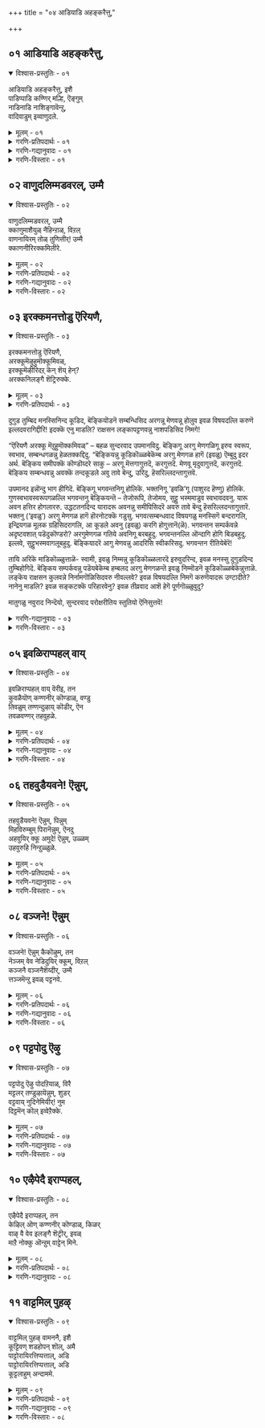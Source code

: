 +++
title = "०४ आडियाडि अहङ्करैत्तु,"

+++


## ०१ आडियाडि अहङ्करैत्तु,

<details open><summary>विश्वास-प्रस्तुतिः - ०१</summary>

आडियाडि अहङ्करैत्तु, इशै  
पाडिप्पाडि कण्णिर् मल्हि, ऎङ्गुम्  
नाडिनाडि नाशिङ्गावॆन्ऱु,  
वादिवाडुम् इव्वाणुदले.
</details>

<details><summary>मूलम् - ०१</summary>

आडियाडि अहङ्करैत्तु, इशै  
पाडिप्पाडि कण्णिर् मल्हि, ऎङ्गुम्  
नाडिनाडि नाशिङ्गावॆन्ऱु,  
वादिवाडुम् इव्वाणुदले.
</details>

<details><summary>गरणि-प्रतिपदार्थः - ०१</summary>

आडि आडि = कुणिदाडुत्ता कुणिदाडुत्ता, अहम् = मनस्सन्नु, करैत्तु = करगिसि, इशै = हाडन्नु, पाडिपाडि = हाडुत्ता हाडुत्ता, कण्णिर् मल् हि = कण्णुगळल्लि नीरु तुम्बिसिकॊण्डु, ऎङ्गुमा = ऎल्लॆल्लियू \(ऎल्ल कडॆगळल्लियू\) नाडि नाडि = हुडुकुत्ता हुडुकुत्ता, नरशिङ्गा ऎन्ऱु = नरसिंहा ऎन्दु, वाडिवाडुम् = सॊरगिबेसत्तु होगुत्तिद्दाळॆ, इवाळ् नुदले = ई तेजस्सि\(हॊळॆयुव\)मुखदवळु. 
</details>

<details><summary>गरणि-गद्यानुवादः - ०१</summary>

ई तेजस्सिन मुखदवळुकुणिदाडुत्ता कुणिदाडुता मनस्सन्नु करगिसिकॊळ्ळुत्ताळॆ. हाडन्नु हाडुत्ता हाडुत्ता कण्णुगळल्लि नीरु तुम्बुत्तदॆ. ’नरसिंहा’ ऎन्दु ऎल्लॆल्लियू हुडुकुत्ता हुडुकुत्ता सॊरगि होगुत्ताळॆ.
</details>

<details><summary>गरणि-विस्तारः - ०१</summary>

हिन्दिन तिरुवाय् मॊऴियल्लि “परमपुरुषनन्नु कूडिकॊळ्ळुवुदु ऎन्दिगो?” ऎम्ब भक्तन कॊरगिन्नु उद्गरिसलायितष्टॆ. ई तिरुवाय् मॊऴि अदे भावनॆयन्नु मुन्दुवरिसुत्तदॆ. 

भगवन्तनिगागि ऎष्टॆष्टु बगॆयागि कष्टपडबेकु? हेगॆ तनुमनगळन्नु सवॆसबेकु? अदर परिणामवादरू एनु? भगवन्तन दर्शनलभ्यवागुवुदे? अवनन्नु सेरुवुदादरू आदीते? ऎम्बुदु प्रश्नॆ. 

भक्तन इल्लि ’नायकि’ यागिद्दानॆ. आ भावदल्लिद्दुकॊण्डु तन्न प्रियतमनन्नु हुडुकुव परियन्नु, अवनिगागि परितपिसुव परियन्नु बेरॆयवर बायिन्द हेळिसलागुत्तिदॆ. \(ऎन्दरॆ, आ नायकिय तायियो, इरबेकु\), अवळ दुरवस्थॆयन्नु कण्डु मरुगुववरॊब्बरु विवरिसुत्तारॆ. अवरु नेरवागि भगवन्तनल्लिये अरिकॆ माडिकॊळ्ळुत्तारॆ. 

आ मातुगळिवु- स्वामी, नम्म हुडुगि \(ई नायकि\) वर्चस्सिनिन्द कूडिद मुखवुळ्ळवळु. निम्मन्नु ऒलिसिकॊळ्ळुवुदक्कागि इवळु हलवारु भावभङ्गिगळन्नु प्रदर्शिसुत्ता कुणिदाडुत्ताळॆ. निम्म ऒलुमॆ इवळिगॆ दॊरॆयलिल्लवो ऎम्बन्तॆ इवळ मनस्सु करगि होगिदॆ. निम्म गुणस्वभावगळन्नु कुरितु चित्ताकर्षकवागि हाडुत्ताळॆ. हाडुत्त हाडुत्त इवळ कण्णुगळल्लि नीरु तुम्बि तुळुकुत्तदॆ. निम्मन्नु काणबेकॆन्दु निम्म दिव्यनामगळन्नु हिडिदु कूगि करॆयुत्ताळॆ. निम्मन्नु सेरबेकॆन्दु, निम्मन्नु हुडुकुत्ता हुडुकुत्ता सॊरगि होगिद्दाळॆ. निमगागि तॊळलुव ई सुन्दर युवतियल्लि नीवु कृपॆतोरिरा? इवळन्नु निम्म बळिगॆ बरमाडिकॊळ्ळलारिरा? 

“’नरसिंहा’ ऎन्दु ऎल्लॆल्लियू हुडुकुत्ता” – ’नरसिंह’ ऎम्ब नाम भक्तनाद प्रह्लादनन्नु नॆनपिगॆ तरुत्तदॆ. अवन तन्दॆ हिरण्यकशिपु हरिद्वेषि. अवनु हरिभक्त. हीगॆ इवरिब्बरिगॆ तिक्काट. तन्न मगनु हिडिद “कॆट्ट” जाडन्नु बिडिसलेबेकॆन्दु हिरण्यकशिपु माडिद प्रयत्नगळू, चित्रहिंसॆगळू, क्रूरशिक्षॆगळु विफलगॊण्डवु. “हरि ऎल्लॆल्लू इद्दानॆ” ऎन्दु हेळुत्तिद्द प्रह्लादन मेलॆ हिरण्यकशिपुविगॆ तडॆयलारद कोपवुण्टागि, तन्न ऎदुरल्लिद्द उक्किन कम्बवन्नु कालिनिन्द ऒदॆदु “तोरिसु, निन्न हरि इल्लिरुवनेनो?” ऎन्दु गद्दरिसिदनु. भक्तपराधीननाद हरि आ उक्किन कम्बदल्ले उद्भविसि, नरसिंहनागि बन्दु हिरण्यकशिपुवन्नु कॊन्दु, भक्तप्रह्लादनन्नुद्धरिसिदनु. 

प्रह्लाद ’हरि’गागि हुडुकिकॊण्डु अलॆदाडलिल्ल. अदर अगत्यवू इरलिल्ल. हीगॆ हरिसर्वव्यापियादवनॆन्दु ई पाशुरद नायकिगॆ मनवरिकॆयागिद्दरू सह. स्वामियन्नु हुडुकिकॊण्डु अवळु अलॆदाडिदळन्तॆ. अलॆदुसॊरगिदळन्तॆ भगवन्तन मनस्सु करगबारदे?
</details>

## ०२ वाणुदलिम्मडवरल्, उम्मै

<details open><summary>विश्वास-प्रस्तुतिः - ०२</summary>

वाणुदलिम्मडवरल्, उम्मै  
क्काणुमाशैयुळ् नैहिन्ऱाळ्, विऱल्  
वाणनायिरम् तोळ् तुणित्तीर्\! उम्मै  
क्काणनीरिरक्कमिलीरे.
</details>

<details><summary>मूलम् - ०२</summary>

वाणुदलिम्मडवरल्, उम्मै  
क्काणुमाशैयुळ् नैहिन्ऱाळ्, विऱल्  
वाणनायिरम् तोळ् तुणित्तीर्\! उम्मै  
क्काणनीरिरक्कमिलीरे.
</details>

<details><summary>गरणि-प्रतिपदार्थः - ०२</summary>

वाळ् नुदल् = वर्चस्सिनिन्द कूडिद मुखवुळ्ळ, इ-मडवरल् =ई साध्वियु, उम्मै = निम्मन्नु, काणुम् = पडॆदुकॊळ्ळबेकॆम्ब, आशैयुळ् = आशॆयिन्द, नैहिन्ऱाळ् = \(कॊरगुत्ता\) कृशळागुत्तिद्दाळॆ, विऱल् = बलिष्ठनाद, वाणन् = बाणसुरन, आयिरम् तोळ् = ऒन्दु साविर तोळुगळन्नु, तुणित्तीर् = तुण्डरिसिदवरु नीवु, उम्मैक्काण = निम्मन्नु नोडिदरॆ, नीर् = नीवु, इरक्कम् इलीरे = करुणॆ इल्लदवरागिद्दीरल्ल\! 
</details>

<details><summary>गरणि-गद्यानुवादः - ०२</summary>

वर्चस्वियाद ई साध्वियु निम्मन्नु पडॆदुकॊळ्ळबेकॆम्ब आशॆयिन्द \(कॊरगुत्ता\) कृशळागुत्तिद्दाळॆ. बलिष्ठनाद बाणासुरन साविर तोळुगळन्नु तुण्डरिसिद समर्थरु नीवु\! निम्मन्नु नोडिदरॆ नीवु करुणॆ इल्लदवरागिद्दीरल्ल\! 
</details>

<details><summary>गरणि-विस्तारः - ०२</summary>

हिन्दिन पाशुरदल्लि, भगवन्तनल्लि अतीववाद आशॆयन्निट्टुकॊण्डु, अवनन्नु कण्डु कूडिकॊळ्ळबेकॆन्दु, अवन नामसङ्कीर्तन माडुत्ता अलॆदाडुत्ता सॊरगुव भक्तन \(तन्नन्नु ’नायकि’ ऎन्दु भाविसिकॊण्डु अलॆदाडुत्ता सॊरगुव भक्तन\) सङ्कटवन्नु कुरितु बहुशः अवन \(अवळ\) तायि, अवळ \(नायकिय\) प्रियतमनाद भगवन्तनल्लि अरिकॆमाडिकॊण्डळष्टॆ. आ ’तायि’य बगॆगॆ ऒन्दॆरडु मातन्नु इल्लि हेळबहुदेनो ऎनिसुत्तदॆ. 

भगवन्तनिगॆ नित्यानुपायिनियागि, अवन वक्षस्थलवासिनियागिरुव श्रीदेवियन्नु ’दयास्वरूपळु’ ऎन्नुत्तारॆ. आकॆय कृपॆगॆ ऒळगाद भक्तन तॊळलिकॆयन्नरितु, कनिकरगॊण्डु, आकॆ अवनन्नु अनुग्रहिसबेकॆन्दु तन्न पतियाद भगवन्तनल्लि अरिकॆ माडिकॊळ्ळुत्ताळॆ. मत्तु, स्वामियन्नु भक्तन कडॆगॆ ऒलिसिकॊळ्ळुत्ताळॆ. श्रीदेविय ई कॆलसवन्नु ’पुरुषकार’ ऎन्नलागुत्तदॆ. श्रीदेवियन्नु ’पुरुषकारळु’ ऎन्दु करॆयुवुदू ई कारणदिन्दले. सर्वलोक जननियाद श्रीदेविये भक्तन परवागि इल्लि पुरुषकारवन्नु माडुत्तिद्दाळॆयो ऎनिसुत्तदॆ. 

ई पाशुरदल्लियू आ मातातिये तन्न ’मगळ’ विषयवागि मातन्नु मुन्दुवरिसुत्तिद्दाळॆ-

तायि हेळुत्ताळॆ- स्वामी, परमसाध्वियाद ई सुन्दरयुवतिगॆ निम्मन्नु पडॆदुकॊळ्ळबेकॆम्ब महदाशॆ. निम्मन्नु ऒलिसिकॊळ्ळुवुदक्कागि, नानारीतियल्लि तॊळलुत्ता, दिनदिनक्कू कृशिसि होगुत्तिद्दाळॆ. निम्मन्नु गमनिसिदरॆ, नीवु कल्लुमनस्सिनवरु ऎन्दु तोरुत्तदॆ. हिन्दॆ महाबलिष्ठनॆम्ब बाणासुरन साविरतोळुगळन्नू तुण्डरिसि हाकिदिरल्ल\! निमगॆ करुणॆ ऎम्बुदु इल्लवे इल्लवॆन्दु तोरुत्तदॆयल्ल\! 

सर्वेश्वरनिगॆ दुष्टशिक्षण मत्तु शिष्टरक्षण ऎम्ब ऎरडु कॆलसगळु. तन्न आश्रितरन्नु रक्षिसुवुदु मत्तु अदक्कॆ अड्डियागुव, आ आश्रितरन्नु तॊन्दरॆपडिसुव, दुष्टरन्नु मट्टहाकुवुदु. इवु बाणासुरन वृत्तान्त इल्लि भगवन्तन दुष्टशिक्षणक्कॆ निदर्शनवायितु. आ सन्दर्भदल्लि दयॆ, कनिकरगळिगॆ ऎडॆयुण्टे? भक्तनन्नु उद्धरिसुवुदु कनिकरद कॆलस. इदक्कू तक्क निदर्शनबेडवे? ऎम्बुदु इल्लि ध्वनि इरबहुदे?
</details>

## ०३ इरक्कमनत्तोडु ऎरियणै,

<details open><summary>विश्वास-प्रस्तुतिः - ०३</summary>

इरक्कमनत्तोडु ऎरियणै,  
अरक्कूमॆऴुहुमॊक्कूमिवळ्,  
इरक्कूमॆऴीरिदऱ् कॆन् शॆय् हेन्?  
अरक्कनिलङ्गै शॆट्रिरुक्के.
</details>

<details><summary>मूलम् - ०३</summary>

इरक्कमनत्तोडु ऎरियणै,  
अरक्कूमॆऴुहुमॊक्कूमिवळ्,  
इरक्कूमॆऴीरिदऱ् कॆन् शॆय् हेन्?  
अरक्कनिलङ्गै शॆट्रिरुक्के.
</details>

<details><summary>गरणि-प्रतिपदार्थः - ०३</summary>

इरक्कम् मनत्तोडु = दुगुड तुम्बिद मनदिन्द, ऎरि = बॆङ्कियॊडनॆ, अणै = कूडिद \(सम्बन्धिसिद\), अरक्कूम् = अरगन्नू, मॆऴुहुम् = मेणवन्नू, ऒक्क = होलुव, इवळ् = इवळ विषयदल्लि, इरक्कूम् = करुणॆ, ऎऴीर् = इल्लावरागिद्दीरि\! इदऱ् कु = इदक्कॆ, ऎन् शॆय् हेन् = एनु माडलि? अरक्कन् = राक्षसन, इलङ्गै = लङ्कापट्टणवन्नु, शॆट्रिरुक्के = नाशपडिसिद निमगे. 

४. इलङ्गै = लङ्कॆयन्नु, शॆट्रवने = नाशपडिसिदवने, ऎन्नुम् = ऎन्नुत्ताळॆ, पिन्नुम् = आ बळिक, वलम् कॊळ् = बलिष्ठवाद, पुळ् = पक्षिय, उयर् त्ताय् = ध्वजवन्नुळ्ळवने, ऎन्नुम् = ऎन्नुत्ताळॆ. उळ्ळम् = अन्तरङ्गवु \(मनस्सु\), मलङ्ग = कदडिहोगलु, वॆव्वुयिर् क्कूम् = बिसियागि निट्टुसिरुबिडुत्ताळॆ, कण्णीर् = कण्णीरु, मिह = बहळ हॆच्चि, कलङ्गि = उक्कि बरलु, कैतॊऴुम् = कैमुगिदु, निन्ऱ = निन्तिरुव, इवळे = ई हॆण्णे.
</details>

दुगुड तुम्बिद मनस्सिनिन्द कूडिद, बॆङ्कियॊडनॆ सम्बन्धिसिद अरगन्नू मेणवन्नू होलुव इवळ विषयदल्लि करुणॆ इल्लदवरागिद्दीरि\! इदक्कॆ एनु माडलि? राक्षसन लङ्कापट्टणवन्नु नाशपडिसिद निमगे\! 

“ऎरियणै अरक्कू मॆऱुहुमॊक्कमिवळ्” – बहळ सुन्दरवाद उपमानविदु. बॆङ्किगू अरगु मेणगळिगू इरुव स्वरूप, स्वभाव, सम्बन्धगळन्नु हेळतक्कद्दिदु. “बॆङ्कियन्नु कूडिकॊळ्ळबेकॆम्ब अरगु मेणगळ हागॆ \(इवळु\) ऎम्बुदु इदर अर्थ. बॆङ्किय समीपक्कॆ कॊण्डॊय्दरे साकु – अरगू मॆत्तगागुत्तदॆ, करगुत्तदॆ. मेणवू मृदुवागुत्तदॆ, करगुत्तदॆ. बॆङ्किय सम्बन्धवन्नु अवक्कॆ तन्दकूडले अवु तावे बॆन्दु, उरिदु, हॆसरिल्लदन्तागुत्तवॆ. 

उपमानद इन्नॊन्दु भाग हीगिदॆ. बॆङ्किगू भगवन्तनिगू होलिकॆ. भक्तनिगू ’इवळि’गू \(पाशुरद हॆण्णु\) होलिकॆ. गुणस्वभावस्वरूपगळल्लि भगवन्तनु बॆङ्कियन्तॆ – तेजोरूपि, तेजोमय, सुट्टु भस्ममाडुव स्वभावदवनु. यारू अवन हत्तिर होगलाररु. उद्धटतनदिन्द यारादरू अवनन्नु समीपिसिदरॆ अवरु तावे बॆन्दु हॆसरिल्लदन्तागुत्तारॆ. भक्तनु \(’इवळु’\) अरगु मेणगळ हागॆ हॊरनोटक्कॆ गडुसु. भगवत्सम्बन्धवाद विषयगळु मनस्सिगॆ बन्दरागलि, इन्द्रियगळ मूलक ग्रहिसिदरागलि, आ कूडले अवनु \(इवळु\) करगि होगुत्तानॆ\(ळॆ\). भगवन्तन सम्पर्कवन्ने अदृष्टवशात् पडॆदुकॊण्डरो? अरगुमेणगळ गतिये अवनिगू बरबहुदु. भगवन्तनल्लि ऒन्दागि होगि बिडबहुदु. इल्लवे, सुट्टुभस्मवागलूबहुदु. बॆङ्कियादरॆ आगु मेणवन्नु आदरिसि स्वीकरिसदु. भगवन्तन रीतियेबेरॆ\! 

तायि अरिकॆ माडिकॊळ्ळुत्ताळॆ- स्वामी, इवळु निम्मन्नु कूडिकॊळ्ळलारदॆ इरुवुदरिन्द, इवळ मनस्सु दुगुडदिन्द तुम्बिहोगिदॆ. बॆङ्किय सम्पर्कवन्नु पडॆयबेकॆम्ब हम्बलद अरगु मेणगळन्तॆ इवळु निम्मॊडनॆ कूडिकॊळ्ळबेकॆन्नुत्ताळॆ. लङ्कॆय राक्षसन कुलवन्ने निर्नामगॊळिसिदवरु नीवल्लवे? इवळ विषयदल्लि निमगॆ करुणॆयादरू उण्टादीते? नानेनु माडलि? इवळ सङ्कटक्कॆ परिहारवेनु? इवळ तीव्रवाद आशॆ हेगॆ पूर्णगॊळ्ळुवुदु? 

मातुगळु नवुराद निन्दॆयो, सुन्दरवाद परोक्षरीतिय स्तुतियो ऎनिसुत्तवॆ\!

<details><summary>गरणि-गद्यानुवादः - ०३</summary>

ई हॆण्णु कैमुगिदुकॊण्डु निन्तिरुव हागॆये, ’लङ्कॆयन्नु नाशपडिसिदवने मत्तु बलिष्ठवाद पक्षिय ध्वजवन्नुळ्ळवने’ ऎन्नुत्ताळॆ. मनस्सु कदडि होगुवुदरिन्द बिसियागि निट्टुसिरुबिडुत्ताळॆ. बलु हॆच्चागि कण्णीरु उक्किबरुत्तिरलु कैमुगिदु निल्लुत्ताळॆ. 
</details>

<details><summary>गरणि-विस्तारः - ०३</summary>

“लङ्कॆयन्नु नाशपडिसिदवने” – भगवन्तन साटियिल्ला कनिकरद स्वभावक्कॆ इदु ऒन्दु निदर्शनवागिदॆ. लङ्कॆयन्नु श्रीरामनु नाशपडिसिद्देकॆ? असहायकळागि, ऒण्टियागिद्द सीतादेवियन्नु कपटदिन्द रावणनु अपहरिसि, लङ्कॆयल्लि सॆरॆयिट्टिद्दक्कागि अल्लवे? अधर्मियाद रावणनन्नु शिक्षिसुवुदक्कू, आश्रितळाद सीतादेवियन्नु सॆरॆवासदिन्द बिडिसुवुदक्कू अल्लवे? भगवन्तनु तन्न आश्रितरिगॆ ऒदगिद कष्टवन्नु निवारिसुवुदक्कागि एनन्नु बेकादरू माडुत्तानॆ. अवनिगॆ आश्रितरल्लि मितिमीरिद कनिकर ऎम्बुदन्नु इदु सूचिसुत्तदॆ. 

“बलिष्ठवाद पक्षिय ध्वजवुळ्ळवने” – इदू सह भगवन्तन कनिकरद स्वभाववन्नु तिळिसुत्तदॆ.”बलिष्ठवाद पक्षि’ ऎन्दरॆ ’गरुड’. गरुडनन्नु भगवन्तनु तन्न वाहनवन्नागियू, ध्वजवन्नागियू माडिकॊण्डिद्दानॆ. तन्न आश्रितनु ऎल्ले इरलि, अवनु आपत्तिनल्लि सिक्किकॊण्डाग मत्तु स्वामी, नीवे गति” ऎन्दु अनन्यवागि करॆकॊट्टाग, भगवन्तनु अल्लिगॆ धाविसि बन्दु अवन आपत्तन्नुनिवारिसि, संरक्षिसुवनु. ई कार्यक्कॆ भगवन्तनु गरुडनन्नु तन्न वाहनवन्नागि माडिकॊण्डु अल्लिगॆ धाविसि बरुत्तानॆ. आश्रितरक्षणॆये नन्न गुरि’ ऎन्दु जगत्तिगॆ सारि हेळुवुदक्कागि स्वामियु गरुडनन्नु ध्वजद चिह्नॆयन्नागि माडिकॊण्डिद्दानॆ.

तायि अरिकॆ माडिकॊळ्ळुत्ताळॆ- स्वामी, ई मगळु तम्मन्नु कुरितु बगॆबगॆयागि हेळुत्ताळॆ. ’लङ्कॆयन्नु नाशमाडिदवने’ ऎन्नुत्ताळॆ. गरुडनन्नु ध्वजवागि उळ्ळवने’ ऎन्नुत्ताळॆ. निम्म गुणस्वभावगळन्नु चिन्तिसुत्ता इवळ मनस्सु कदडि होगिदॆ. आगाग बिसिबिसियागि निट्टुसिरु बिडुत्ताळॆ. इदु इवळ सङ्कटवन्नु सूचिसुवुदिल्लवे? कण्णीरु धाराकारवागि सुरियुत्तदॆ. कैजोडिसि निन्तुबिडुत्ताळॆ. स्वामी, इवळल्लि कनिकरविल्लवे? 

भगवच्चिन्तनॆयिन्द, भक्तनिगॆ ई बगॆय अनुभवगळॆल्लवू सहजवादद्दे\!
</details>

## ०५ इवळिराप्पहल् वाय्

<details open><summary>विश्वास-प्रस्तुतिः - ०४</summary>

इवळिराप्पहल् वाय् वॆरीइ, तन  
कुवळैयॊण् कण्णनीर् कॊण्डाळ्, वण्डु  
तिवळुम् तण्णन्दुऴाय् कॊडीर्, ऎन  
तवळवण्णर् तहवुहळे.
</details>

<details><summary>मूलम् - ०४</summary>

इवळिराप्पहल् वाय् वॆरीइ, तन  
कुवळैयॊण् कण्णनीर् कॊण्डाळ्, वण्डु  
तिवळुम् तण्णन्दुऴाय् कॊडीर्, ऎन  
तवळवण्णर् तहवुहळे.
</details>

<details><summary>गरणि-प्रतिपदार्थः - ०४</summary>

इवळ् = इवळु, इरा पहल् = रात्रि हगलू, वाय् वॆरी इ = बायिन्द ऒदरुत्ता, तन = तन्न, कुवळै ऒण् कण् = कन्नैदिलॆयन्तिरुव कण्णुगळल्लि, नीर् कॊण्डाळ् = नीरन्नु तन्दुकॊण्डळु, वण्डु = दुम्बिगळु, तिवळुम् = बन्दु वालुव, तण् = तम्पाद, अम् = सॊबगिन, तुऴाय् = तुलसिय हारवन्नु, कॊडीर् = कॊडलारिरि, \(निराकरिसुविरि\), ऎन = ऎन्द हागॆ, तवळवण्णर् = बिळिय बण्णदवर \(परिशुद्धवाद गुणगळुळ्ळवर\), तहवुहळे = हिरिमॆये इदु\! 
</details>

<details><summary>गरणि-गद्यानुवादः - ०४</summary>

इवळु हगलू रात्रियू बायिन्द ऒदरुत्ता कन्नैदिलॆयन्तिरुव तन्न कण्णुगळल्लि नीरन्नु तुम्बिकॊळ्ळुत्ताळॆ. दुम्बिगळु मुसरुव तम्पाद सॊबगिन तुलसिय हारवन्नु नीवु निराकरिसुविरि. बिळिय बण्नदवर \(परिशुद्धवाद गुणगळुळ्ळवर\) हिरिमॆये इदु ऎन्द हागॆ\! 
</details>

<details><summary>गरणि-विस्तारः - ०४</summary>

भक्तनु हगलु रात्रि ऎन्नदॆ, ऎडॆबिडदॆ वटगुट्टुत्तिरुवुदु भगवन्नामवन्नु, भगवद्गुणस्वभावगळन्नु हेळुत्त हेळुत्त अवनिगॆ उद्वेगवुण्टागुत्तदॆ. फलवागि कण्णुगळल्लि नीरु तुम्बुत्तदॆ. स्वामियन्नु तानु ऒलिसिकॊळ्ळलु साध्यवागलिल्लवल्ल ऎन्दु सङ्कटवागुत्तदॆ. हीगू सह कण्णुगळल्लि नीरु तुम्बुत्तदॆ. 

परिशुद्धवाद गुणगळु ऎम्बुदन्नु साटियिल्लद गुणगळु, ऎन्दर्थ माडबहुदु. इन्थ गुणगळुळ्ळवर नडतॆ हेगिरबेकु? अवरल्लि याव कॊरतॆयू काणबारदु. उदाहरणॆगॆ, भगवन्तन औदार्यक्कॆ मितिये इल्ल. इदक्कॆ तक्कन्तॆ बेडुववर कोरिकॆगळन्नु स्वामियु सल्लिसबेकल्लवे? आगले आ गुण शोभिसुवुदु\! अवनु मुडिद तुलसिय हारवन्नु नीडॆन्दु बेडिदरॆ, अदन्नु नीडबेडावे? नीडदिरुवुदु, इल्लवॆन्नुवुदु अदॆन्थ औदार्य\! हीगॆन्नुवुदू अवन हिरिमॆये हौदे? 

तायि अरिकॆ माडुत्ताळॆ- स्वामी, इवळु हगलु रात्रि ऎन्नदन्तॆ निम्मन्नु कुरितु वटगुट्टुत्तले इरुत्ताळॆ. इवळ मनस्सु कदडि होगुत्तदॆ. कण्णुगळल्लि नीरु तुम्बुत्तदॆ. इवळु बेडुवुदु प्रसादरूपवागि नीवु मुडिदिरुव तम्पाद सॊबगिन तुलसिय हार\! अदन्नू नीवु निराकरिसुविरल्ल\! इदेये साटियिल्लद गुणगळुळ्ळवराद निम्म हिरिमॆ\!
</details>

## ०६ तहवुडैयवने\! ऎन्नुम्,

<details open><summary>विश्वास-प्रस्तुतिः - ०५</summary>

तहवुडैयवने\! ऎन्नुम्, पिन्नुम्  
मिहविरुम्बुम् पिरानॆन्नुम्, ऎनदु  
अहवुयिर् क्कू अमुदे\! ऎन्नुम्, उळ्ळम्  
उहवुरुहि निन्ऱुळ्ळुळे.
</details>

<details><summary>मूलम् - ०५</summary>

तहवुडैयवने\! ऎन्नुम्, पिन्नुम्  
मिहविरुम्बुम् पिरानॆन्नुम्, ऎनदु  
अहवुयिर् क्कू अमुदे\! ऎन्नुम्, उळ्ळम्  
उहवुरुहि निन्ऱुळ्ळुळे.
</details>

<details><summary>गरणि-प्रतिपदार्थः - ०५</summary>

तहवु उडैयवने = साटियिल्लद गुणगळ हिरिमॆयुळ्ळवने, ऎन्नुम् = ऎन्नुत्ताळॆ, पिन्नुम् = बळिक, मिहविरुम्बुम् = बहळवागि आशिसुत्ताळॆ, पिरान् ऎन्नुम् =स्वामी \(ऒडॆयने\) ऎन्नुत्ताळॆ, ऎनदु = नन्न, अहम् उयिर् क्कू = मनस्सिगू आत्मक्कू, अमुदे = अमृतवे, ऎन्नुम् = ऎन्नुत्ताळॆ, उळ्ळम् = मनस्सु \(अन्तरङ्गवु\), उह उरुहि = बहळवागि करगि, उळ्ळुळ्ळे निन्ऱु = तन्नल्लि ताने \(लीनवागि\) इरुत्ताळॆ. 
</details>

<details><summary>गरणि-गद्यानुवादः - ०५</summary>

’साटियिल्लद सद्गुणगळ हिरिमॆयुळ्ळवने’ ऎन्नुत्ताळॆ. बळिक बहळ आशॆपडुत्ताळॆ.’ऒडॆयने’ ऎन्नुत्ताळॆ. ’नन्न मनस्सिन मत्तु आत्मद अमृतवे’ ऎन्नुत्ताळॆ. इवळ अन्तरङ्गवु बहळवागि करगि होगुवुदरिन्द तन्नल्लि ताने मग्नवागिरुत्ताळॆ.
</details>

<details><summary>गरणि-विस्तारः - ०५</summary>

तायि अरिकॆ माडुत्ताळॆ- स्वामी, इवळु निम्मल्लि मितिमीरि अनुरक्तळागिरुत्ताळॆ. प्रेमभरदिन्द, ’नन्नॊडॆय, साटियिल्लद सद्गुणसम्पन्नने, ’अमृतद हागॆ नन्न मनस्सिगॆ इम्पुकॊडुववने, नन्न आत्मद अमृतवे’ ऎन्दु मुन्तागि निम्मन्नु कूगि करॆयुत्ताळॆ. इवळ अन्तरङ्गवु पूर्तियागि करगि होगुत्तदॆ. आद्दरिन्द इवळु अन्तर्मुखियागि, तन्नल्लि तानु मग्नगॊळ्ळुत्ताळॆ. 

’तहवु’ – ऎम्बुदक्कॆ “योग्यतॆ, गुण, हिरिमॆ, न्याय, नीति, धर्म, सर्वसमत्व, बल, सामर्थ्य, अरिवु, पारिशुध्या’ ऎन्दु मुन्तागि अर्थवागुत्तदॆ. 

ऒळगॊळगॆ जीववु ऒणगिऒणगि होयितो ऎम्बन्तॆ ’उदारिये, आकर्षकने \(कृष्णने\)’ ऎन्नुत्ताळॆ. आ कूडले ’कडलिन नीरिनल्लि पवडिसिरुववने’ ऎन्नुत्ताळॆ. तानु पट्ट वञ्चनॆयन्ने आ वञ्चकनॆन्दहागॆ \(आ वञ्चनॆयिन्द हागॆ\). 

तायि अरिकॆ माडुत्ताळॆ- स्वामी, इवळु निम्मल्लि अतिगाढवागि अनुरक्तळागिद्दाळॆ. निम्म औदार्यवन्नू आकर्षकवाद सद्गुणगळन्नू नित्ययौवन सौन्दर्यवन्नू तिळिदु, निम्मन्ने सेरबेकॆन्दु बयसिद्दाळॆ. निम्म सन्निधि इवळिगॆ ऒदगि बरलिल्लवॆन्दु कॊरगि, कॊरगि बडवागिद्दाळॆ. आदरू सह अतिशयवाद प्रेमदिन्द निम्म कल्याणगुणगळन्नु बगॆबगॆयागि वर्णिसुत्ता, निम्मन्नु कूगि करॆयुत्ताळॆ. इवळ जीववे नन्दिहोगुवुदो, अदु ऒळगॊळगे कॊरगिनिन्द ऒणगिहोगिदॆयो ऎन्नुवन्तॆ ’उदारिये’ ’आकर्षकने’ ऎन्दु कूगुत्ताळॆ. इवळ इन्थ परिस्थितियल्लू नीवु हीगॆ निर्लिप्तरागिरबहुदे? तानु वञ्चिसल्पट्टवळन्तॆ इवळु भाविसिकॊळ्ळुवुदू, आ वञ्चनॆय रूपवे नीवागिद्दीरॆन्नुवुदू वास्तववागिसबहुदे? स्वामी, नीवु परम उदारिगळु, उपकारिगळु. आश्रितरिगॆ सुलभसाध्यरु. नम्म हुडुगियन्नु करुणिसि, अवळन्नु निराकरिसदॆ आदरिसि.
</details>

## ०८ वञ्जने\! ऎन्नुम्

<details open><summary>विश्वास-प्रस्तुतिः - ०६</summary>

वञ्जने\! ऎन्नुम् कैकॊऴुम्, तन  
नॆञ्जम् वेव नेडिदुयिर् क्कूम्, विऱल्  
कञ्जनै वञ्जनैशॆय्दीर्, उम्मै  
त्तञ्जमॆन्ऱु इवळ् पट्टनवे.
</details>

<details><summary>मूलम् - ०६</summary>

वञ्जने\! ऎन्नुम् कैकॊऴुम्, तन  
नॆञ्जम् वेव नेडिदुयिर् क्कूम्, विऱल्  
कञ्जनै वञ्जनैशॆय्दीर्, उम्मै  
त्तञ्जमॆन्ऱु इवळ् पट्टनवे.
</details>

<details><summary>गरणि-प्रतिपदार्थः - ०६</summary>

वञ्जने = वञ्चकने, ऎन्नुम् = ऎन्नुत्ताळॆ, कैतॊऴुम् = कैमुगियुत्ताळॆ, तन नॆञ्जम् = तन्न मनस्सु, वेव = बेयुत्तिरलु, नॆडिदु = दीर्घवागि, उयिर् क्कूम् = उसिरुबिडुत्ताळॆ, विऱल् = बलिष्ठनाद, कञ्जनै = कंसनन्नु, वञ्जनै शॆय्दीर् = वञ्चिसिदिरि, उम्मै = निम्मन्नु, तञ्जम् = आश्रयदातरु, ऎन्ऱु = ऎन्दु, इवळ् = इवळ, पट्टनवे = पट्टि अनुभववे \(पाडे\). 
</details>

<details><summary>गरणि-गद्यानुवादः - ०६</summary>

वञ्चकने ऎन्नुत्ताळॆ. कैमुगियुत्ताळॆ. तन्न मनस्सु बेयुत्तिरलु, दीर्घवागि उसिरुबिडुत्ताळॆ. बलिष्ठनाद कंसनन्नु वञ्चिसिदिरि. निम्मन्नु आश्रयदातरु ऎन्दु इवळु पट्टपाडे\! 
</details>

<details><summary>गरणि-विस्तारः - ०६</summary>

तायि अरिकॆमाडुत्ताळॆ- स्वामी, ई हॆण्णु निम्मन्नु अनन्यवागि आश्रयिसिद्दाळॆ. नीवु आश्रयदाटरागुविरि ऎन्दु भाविसि नम्बिद्दाळॆ. आदरॆ नीवु माडिद्दादरू एनु? इवळिगॆ अरिविल्लदन्तॆये नीवु इवळ अन्तरङ्गवन्नु प्रवेशिसिदिरि. मनस्सन्नु कलकिदिरि. निम्म बगॆगॆ इवळिगॆ अतीव प्रेमवुण्टागुवन्तॆ माडिदिरि. अनन्तर, इवळिगॆ नीवु ऒदगि बरदन्तॆ नीवु अल्लिन्द नुसुळि होगिबिट्टिद्दीरि. इदन्नॆल्ला योचिसुत्ता इवळु निम्मन्नु ’वञ्चकने’ ऎन्दु कूगि करॆयुत्ताळॆ. मरुक्षणदल्लिये तानु माडिद्दु तप्पॆन्दु तिळिदु, तन्नन्नु क्षमिसॆन्दु निमगॆ कैजोडिसि बेडिकॊळ्ळुत्ताळॆ. निम्मॊडनॆ कूडिकॊळ्ळलु आगलिल्लवल्ल ऎन्दु ऒळगॊळगे बहळ सङ्कटपडुत्ताळॆ. मनस्सु विरहतापदिन्द बेयुत्तदॆ. आद्दरिन्द आगाग निट्टुसिरुबिडुत्ताळॆ. नीवु वञ्चकॆरॆम्बुदक्कॆ मत्तॊन्दु निदर्शनविदॆ. महाबलिष्ठनाद कंसनु निम्मन्नु कॊन्देबिडुवॆनॆन्दु नाना रीतिय हञ्चिकॆगळन्नु नडॆसिदनष्टॆ. अवन ऒन्दॊन्दु हञ्चिकॆयन्नू भग्नगॊळिसुवुदक्कॆ नीवु नडॆसिद्दु अवन मेलण बलुदॊड्ड वञ्चनॆये अल्लवे? स्वामी, निम्मन्नु सम्पूर्णवागि आश्रयिसिद इवळल्लि नीवु कनिकरिसलेबेकु.
</details>

## ०९ पट्टपोदु ऎऴु

<details open><summary>विश्वास-प्रस्तुतिः - ०७</summary>

पट्टपोदु ऎऴु पोदऱियाळ्, विरै  
मट्टलर् तण्डुऴायॆन्नुम्, शुडर्  
वट्टवाय् नुदिनेमियीर्\! नुम  
दिट्टमॆन् कॊल् इव्वेऱैक्के.
</details>

<details><summary>मूलम् - ०७</summary>

पट्टपोदु ऎऴु पोदऱियाळ्, विरै  
मट्टलर् तण्डुऴायॆन्नुम्, शुडर्  
वट्टवाय् नुदिनेमियीर्\! नुम  
दिट्टमॆन् कॊल् इव्वेऱैक्के.
</details>

<details><summary>गरणि-प्रतिपदार्थः - ०७</summary>

पट्टपोदु = मलगुव कालवन्नु, ऎऴु पोदु= एळुव कालवन्नु, अऱियाळ् = \(इवळु\) अरियळु, विरै = परिमळदिन्दलू, मट्टु = जेनिनिन्दलू \(मधुविनिन्दलू\), अलर् = अरळिरुव, तण् तुऴाय् = तम्पाद तुलसि, ऎन्नुम् = ऎन्नुत्ताळॆ, शुडर् = तेजस्सिनिन्दलू, वट्टम् = दुण्डगिरुव, नुदि = मॊनचाद, वाय् = बायन्नुळ्ळ, नेमियीर् = चक्रायुधवुळ्ळवरे, नुमदु= निम्म, इट्टम् ऎन् कॊल् = इष्टवेनिदॆयो? ऎ-एऴैक्के = ई बडवळ \(दीनळ\) विषयदल्लिये\! 
</details>

<details><summary>गरणि-गद्यानुवादः - ०७</summary>

मलगुव हॊत्तन्नु एळुव हॊत्तन्नू \(इवळु\) अरियळु. परिमळदिन्दलू मधुविनिन्दलू \(तुम्बि\) अरळिरुव तम्पाद तुलसि ऎन्नुत्ताळॆ. तेजस्सिनिन्द कूडि दुण्डागि मॊनचाय बायन्नुळ्ळ चक्रायुधवुळ्ळवरे, ई दीनळ विषयदल्लि निम्म इष्टवेनिदॆयो? 
</details>

<details><summary>गरणि-विस्तारः - ०७</summary>

तायि अरिकॆ माडुत्ताळॆ- स्वामी, इवळु पडुव पाडन्नु इन्नू स्वल्प अरिकॆ माडुत्तेनॆ. इवळिगॆ निद्दॆ माडुव समय यावुदु, निद्दॆयिन्द ऎच्चरगॊळ्ळुव समय यावुदु ऎम्बुदे मरॆतुहोगिदॆ. आ कालगळन्नु इवळु अरियळु. सदा ऎच्चॆत्ते इरुत्ताळॆ. इवळ गमनवॆल्ल नीवु मुडिदिरुव परिमळवन्नू मधुवन्नू हॊरसूसुव तम्पाद तुलसिय मेलॆये\! अदन्ने कुरितु इवळु हम्बलिसुत्तिरुत्ताळॆ. स्वामी प्रज्वलिसुव मत्तु दुण्डगॆ हरितवाद बायुळ्ळ चक्रायुधवन्नु हिडिदिरुववरु नीवु\! ई दीनळन्नु अदरिन्द नीवु तरिदुहाकुविरो? इल्लवे, अदन्नु बदिगिट्टु, इवळु निम्म कृपॆगॆ योग्यळादवळॆन्दु तिळिदु अनुग्रहिसुविरो? निम्म इष्टहेगिदॆयो? 

भक्तनु अनन्यवागि भगवन्तनल्लि शरणुहॊन्दिद बळिक अवन बेडिकॆ ऎम्बुदु यावुदू इल्ल. ऎल्लवू भगवन्तनिगे सेरिद्दु. ऎल्लवू अवन इच्छॆयन्तॆये नडॆयतक्कद्दु.
</details>

## १० एऴैपेदै इराप्पहल्,

<details open><summary>विश्वास-प्रस्तुतिः - ०८</summary>

एऴैपेदै इराप्पहल्, तन  
केऴिल् ऒण् कण्णनीर् कॊण्डाळ्, किळर्  
वाऴ् वै वेव इलङ्गै शॆट्रीर्, इवळ्  
माऱै नोक्कु ऒन्ऱुम् वाट्टेन् मिने.
</details>

<details><summary>मूलम् - ०८</summary>

एऴैपेदै इराप्पहल्, तन  
केऴिल् ऒण् कण्णनीर् कॊण्डाळ्, किळर्  
वाऴ् वै वेव इलङ्गै शॆट्रीर्, इवळ्  
माऱै नोक्कु ऒन्ऱुम् वाट्टेन् मिने.
</details>

<details><summary>गरणि-प्रतिपदार्थः - ०८</summary>

एऱै = दीनळू \(बडवळू\), पेदै = अज्ञानियू \(आद इवळु\), इरा पहल् = रात्रि हगलू, तन = तन्न, केऴ् इल् = साटि इल्लदन्थ, ऒण् = सुन्दरवाद, कण्ण = कण्णुगळल्लि, नीर् कॊण्डाळ् = नीरन्नु तन्दुकॊण्डळु \(तन्दुकॊण्डिद्दाळॆ\), किळर् = उन्नतवाद \(श्रेष्ठ\) वाऴ् वै = जीवनवु, वेव = नाशवागुवन्तॆ, इलङ्कै = लङ्कॆयन्नु, शॆट्रीर् = नाशपडिसिदिरि \(पवडिसिदवरे\), इवळ् = इवळ, माऴैनोक्कु = यौवनद नोटवन्नु, वाट्टेन् मिन् = बाडिसबेडिरि. 
</details>

<details><summary>गरणि-गद्यानुवादः - ०८</summary>

तायि अरिकॆ माडुत्ताळॆ- स्वामी, इवळु एनू अरियदवळु, अज्ञानि. निम्मन्नु पडॆदुकॊळ्ळबेकॆम्ब महत्तरवाद अभिलाषॆ कैगूडऎ इवळु सॊरगिद्दाळॆ. निम्मन्नु इदक्कागि बगॆबगॆयागि बेडि दीनळागिद्दाळॆ. साटियिल्लद सौन्दर्यदिन्द मॆरॆयुव इवळ कण्णुगळल्लि ऎडॆबिडदॆ, रात्रि हगलु ऎन्नदन्तॆ, नीरु तुम्बिरुत्तदॆ. नीवादरो, ऒब्ब सुन्दर युवतियागि, अवळ दुःखवन्नुनिवारिसुवुदक्कागि, महदैश्वर्यदिन्द कूडिद जीवनवन्नु नडॆसुत्तिद्द रावणासुरन लङ्कॆयन्ने नाशमाडिबिट्टवरु. इवळु यौवनवति. सुन्दरि. ई हॆण्णिन आशॆयिन्द तुम्बिद नोटवन्नु निम्म निरादरणॆयिन्द बाडिसबेडिरि. निम्म कृपापुर्णवाद इङ्गितदिन्द अदन्नु तणिसि.
</details>

## ११ वाट्टमिल् पुहऴ्

<details open><summary>विश्वास-प्रस्तुतिः - ०९</summary>

वाट्टमिल् पुहऴ् वामननै, इशै  
कूट्टिवण् शडहोपन् शॊल्, अमै  
पाट्टोरायिरत्तिप्पत्ताल्, अडि  
पाट्टोरायिरत्तिप्पत्ताल्, अडि  
कूट्टलाहुम् अन्दाममे.
</details>

<details><summary>मूलम् - ०९</summary>

वाट्टमिल् पुहऴ् वामननै, इशै  
कूट्टिवण् शडहोपन् शॊल्, अमै  
पाट्टोरायिरत्तिप्पत्ताल्, अडि  
पाट्टोरायिरत्तिप्पत्ताल्, अडि  
कूट्टलाहुम् अन्दाममे.
</details>

<details><summary>गरणि-प्रतिपदार्थः - ०९</summary>

वाट्टम् इल् = बाडुविकॆयिल्लद, पुहऴ् = कीर्तियुळ्ळ, वामननै = वामनस्वरूपियाद भगवन्तनन्नु कुरितु, इशैकूट्टि = युक्तवाद मातुगळन्नु कूडिसि, वण् = चतुरनाद, शडहोपन् शॊल् = शठगोपन मातुगळु, अमै पाट्टु = तक्क \(हॊन्दिकॆयिरुव\) हाडुगळु, ओर् आयिरत्तु = ऒन्दु साविरदल्लि,इप्पत्ताल् = ई हत्तरिन्दले, अडि = तिरुवडिगळन्नु, कूट्टल् आहुम् = कूडिसुवुदक्कॆ आगुवुदु, अम् = सॊगसाद, दाममे = \(आ\) हूगळे \(पुष्पमालिकॆये\). 
</details>

<details><summary>गरणि-गद्यानुवादः - ०९</summary>

बाडद कीर्तियुळ्ळ वामनरूपियाद भगवन्तनन्नु कुरितु युक्तवाद मातुगळन्नु जोडिसिद चतुरनाद शठगोपन मातुगळ हॊन्दिकॆय हाडुगळु ऒन्दु साविरदल्लि ई हत्तरिन्दले सॊगसाद हूगळिन्द \(पुष्पमालिकॆयिन्द\) तिरुवडिगळन्नु सेरिसुवुदक्कॆ आगुवुदु. 
</details>

<details><summary>गरणि-विस्तारः - ०८</summary>

भगवन्तन कीर्तिबाडुवन्थाद्दल्ल. अदक्कॆ च्युति ऎम्बुदिल्ल. ऎष्टॆष्टु सल. ऎष्टॆष्टु रीतियल्लि भगवन्तन कल्याणगुणगळन्नू तन्मूलक भगवन्तन कीर्तियन्नू हॊगळुत्त, वर्णिसुत्त, गानमाडुत्त होदरू सह, अवु ऒन्दॊन्दु सलवू हॊसदागिये तोरुवुवु. “इन्नु साकु. इदॆल्ल हळॆयदे. हेळिद्दन्ने हेळबेड” ऎम्ब असड्डॆगॆ मातिगॆ इल्लि ऎडॆये इरुवुदिल्ल. 

भगवन्तनु वामनवटुवागि अवतरिसि नडॆसिद महत्कार्य इदक्कॆ ऒन्दु निदर्शनविद्दन्तॆ. दिव्यसुन्दरनागि, परमतेजस्वियागि, परिशुद्धनाद ब्राह्मण वटुवागि, बन्दु, बलिचक्रवर्तियन्नु आकर्षिसि, अवनिन्द मूरडि नॆलवन्नु मात्रवे दानवागि याचिसि, अदन्ने नॆपमाडिकॊण्डु बलिय महादौदार्यक्कॆ तक्क ऒप्पुव रीतियल्लि अवनन्नु अनुग्रहिसिद महत्कीर्ति वामनरूपियाद भगवन्तनदु. अवन ऎणॆयिल्लद, लॆक्कविल्लद कल्याणगुणगळल्लि आरिसि युक्तवागि हेळिरुवुदु ई हत्तु पाशुरगळल्लि. 

शठगोपनु तन्न बुद्धिचातुर्यदिन्दलू, भगवद्गुणानुभवदिन्दलू, भगवन्तन सत्कीर्तियन्नु तक्क सॊगसाद मातुगळिन्द हाडिन रूपदल्लि जोडिसि हाडिरुवुदु ऒन्दु साविर पाशुरगळु. अवुगळल्लि ई हत्तु पाशुरगळु बहळ योग्यवादवु. ई हत्तु पाशुरगळन्नु भगवन्तन तिरुवडिगळन्नु पूजिसुव सॊगसाद परिमळ पुष्पगळन्नागि माडिकॊण्डु, भक्तियिन्द पूजिसि, आ तिरुवडिगळन्नु पडॆदुकॊळ्ळबहुदु. हीगिदॆ ई तिरुवाय् मॊऴिय फलश्रुति.
</details>

